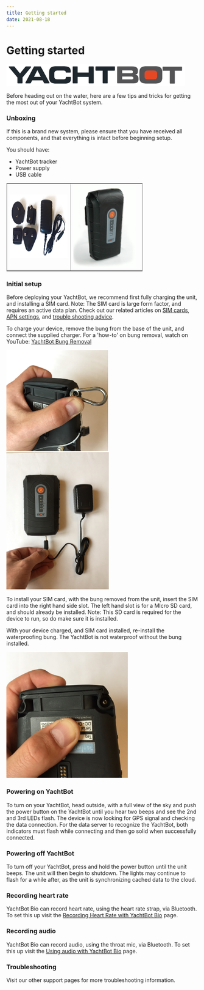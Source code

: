 ```yaml
---
title: Getting started
date: 2021-08-18
---
```


# Getting started

<img src="../../../assets/images/_LEs-Ay1oU7lDkiswAjXBLxdh788J1n4cQ.png" alt="" width="470px" height="57.2912px" />

Before heading out on the water, here are a few tips and tricks for getting the most out of your YachtBot system.

### Unboxing
If this is a brand new system, please ensure that you have received all components, and that everything is intact before beginning setup.

You should have:

- YachtBot tracker
- Power supply
- USB cable

<table border="1" cellpadding="0" cellspacing="0" id="table86451" style="border-collapse: collapse; border: 1px solid rgb(175, 175, 175); width: 71%;"><tbody><tr>
<td style="width: 46.9579%;"><img src="../../../assets/images/dIyw3ssREBOOFr4FpChFQYaNOo9CAau0iA.png" style="width: 290px; height: 168.2px;"></td>
<td style="width: 52.8861%;"><img src="../../../assets/images/CDPtbKBSfbiweLKfp9J6J9xyhP5_XhwkOg.png" style="width: 163px; height: 218.726px;"></td>
</tr></tbody></table>

### Initial setup

Before deploying your YachtBot, we recommend first fully charging the unit, and installing a SIM card. Note: The SIM card is large form factor, and requires an active data plan. Check out our related articles on [SIM cards](<../../YachtBot%20Products/YachtBot%20product%20family%20fundamentals/SD%20(local%20memory%20storage)%20and%20SIM%20cards.md>), [APN settings](../../YachtBot%20Products/YachtBot%20product%20family%20fundamentals/SIM%20card%20APN%20settings%20for%20common%20providers.md), and [trouble shooting advice](../../YachtBot%20Products/YachtBot%20product%20family%20fundamentals/Cellular%20connectivity%20trouble%20shooting.md).

To charge your device, remove the bung from the base of the unit, and connect the supplied charger. For a 'how-to' on bung removal, watch on YouTube: [YachtBot Bung Removal](https://youtu.be/ftc8TsLwa2g)

<img src="../../../assets/images/3llCFIJrUFCzu6vJAsiMjDereiV1ohRaKg.JPG" alt="" width="267px" height="263.382px" />

<img src="../../../assets/images/v-9IXpvHg4b5iTO-0pe_3ibQlyDORO-10Q.JPG" alt="" width="269px" height="359.43px" />

To install your SIM card, with the bung removed from the unit, insert the SIM card into the right hand side slot. The left hand slot is for a MIcro SD card, and should already be installed. Note: This SD card is required for the device to run, so do make sure it is installed.

With your device charged, and SIM card installed, re-install the waterproofing bung. The YachtBot is not waterproof without the bung installed.

<img src="../../../assets/images/QFJBzzaD1mUr0xbjatyESU5k-6CQ9xkJMw.JPG" alt="" width="319px" height="329.374px" />

### Powering on YachtBot

To turn on your YachtBot, head outside, with a full view of the sky and push the power button on the YachtBot until you hear two beeps and see the 2nd and 3rd LEDs flash. The device is now looking for GPS signal and checking the data connection. For the data server to recognize the YachtBot, both indicators must flash while connecting and then go solid when successfully connected.

### Powering off YachtBot

To turn off your YachtBot, press and hold the power button until the unit beeps. The unit will then begin to shutdown. The lights may continue to flash for a while after, as the unit is synchronizing cached data to the cloud.

### Recording heart rate

YachtBot Bio can record heart rate, using the heart rate strap, via Bluetooth. To set this up visit the [Recording Heart Rate with YachtBot Bio](http://support.yacht-bot.com/a/solutions/) page.

### Recording audio

YachtBot Bio can record audio, using the throat mic, via Bluetooth. To set this up visit the [Using audio with YachtBot Bio](http://support.yacht-bot.com/a/solutions/) page.

### Troubleshooting

Visit our other support pages for more troubleshooting information.
